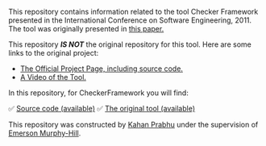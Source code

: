 This repository contains information related to the tool Checker Framework presented in the International Conference on Software Engineering, 2011. The tool was originally presented in [this paper.](http://dl.acm.org/citation.cfm?id=1882356)

This repository <i><b>IS NOT</b></i> the original repository for this tool. Here are some links to the original project:

* [The Official Project Page, including source code.](http://types.cs.washington.edu/checker-framework/)
* [A Video of the Tool.](https://www.youtube.com/watch?v=eQAs-eJ5a8c)

In this repository, for CheckerFramework you will find:

:white_check_mark: [Source code (available)](https://github.com/SoftwareEngineeringToolDemos/checker-framework/tree/master/checker/src)
:white_check_mark: [The original tool (available)](http://types.cs.washington.edu/checker-framework/eclipse/)


This repository was constructed by [Kahan Prabhu](https://github.com/KahanPrabhu) under the supervision of [Emerson Murphy-Hill](https://github.com/CaptainEmerson).

